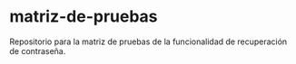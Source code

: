 # matriz-de-pruebas
Repositorio para la matriz de pruebas de la funcionalidad de recuperación de contraseña.
